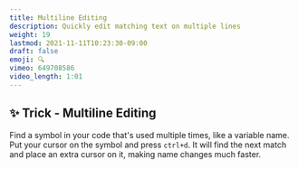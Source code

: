 ```yaml
---
title: Multiline Editing
description: Quickly edit matching text on multiple lines
weight: 19
lastmod: 2021-11-11T10:23:30-09:00
draft: false
emoji: 🔍
vimeo: 649708586
video_length: 1:01
---
```


## ✨ Trick - Multiline Editing

Find a symbol in your code that's used multiple times, like a variable name. Put your cursor on the symbol and press `ctrl+d`. It will find the next match and place an extra cursor on it, making name changes much faster.
